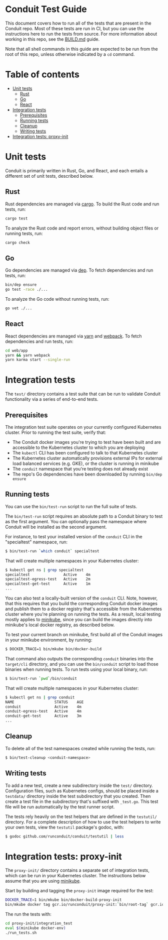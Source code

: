 # Conduit Test Guide

This document covers how to run all of the tests that are present in the Conduit
repo. Most of these tests are run in CI, but you can use the instructions here
to run the tests from source. For more information about working in this repo,
see the [BUILD.md](BUILD.md) guide.

Note that all shell commands in this guide are expected to be run from the root
of this repo, unless otherwise indicated by a `cd` command.

# Table of contents

- [Unit tests](#unit-tests)
  - [Rust](#rust)
  - [Go](#go)
  - [React](#react)
- [Integration tests](#integration-tests)
  - [Prerequisites](#prerequisites)
  - [Running tests](#running-tests)
  - [Cleanup](#cleanup)
  - [Writing tests](#writing-tests)
- [Integration tests: proxy-init](#integration-tests-proxy-init)

# Unit tests

Conduit is primarily written in Rust, Go, and React, and each entails a
different set of unit tests, described below.

## Rust

Rust dependencies are managed via [cargo](https://github.com/rust-lang/cargo).
To build the Rust code and run tests, run:

```bash
cargo test
```

To analyze the Rust code and report errors, without building object files or
running tests, run:

```bash
cargo check
```

## Go

Go dependencies are managed via [dep](https://github.com/golang/dep). To fetch
dependencies and run tests, run:

```bash
bin/dep ensure
go test -race ./...
```

To analyze the Go code without running tests, run:

```bash
go vet ./...
```

## React

React dependencies are managed via [yarn](https://yarnpkg.com/) and
[webpack](https://webpack.js.org/). To fetch dependencies and run tests, run:

```bash
cd web/app
yarn && yarn webpack
yarn karma start --single-run
```

# Integration tests

The `test/` directory contains a test suite that can be run to validate Conduit
functionality via a series of end-to-end tests.

## Prerequisites

The integration test suite operates on your currently configured Kubernetes
cluster. Prior to running the test suite, verify that:

- The Conduit docker images you're trying to test have been built and are
  accessible to the Kubernetes cluster to which you are deploying
- The `kubectl` CLI has been configured to talk to that Kubernetes cluster
- The Kubernetes cluster automatically provisions external IPs for external load
  balanced services (e.g. GKE), or the cluster is running in minikube
- The `conduit` namespace that you're testing does not already exist
- The repo's Go dependencies have been downloaded by running `bin/dep ensure`

## Running tests

You can use the `bin/test-run` script to run the full suite of tests.

The `bin/test-run` script requires an absolute path to a Conduit binary to test
as the first argument. You can optionally pass the namespace where Conduit will
be installed as the second argument.

For instance, to test your installed version of the `conduit` CLI in the
"specialtest" namespace, run:

```bash
$ bin/test-run `which conduit` specialtest
```

That will create multiple namespaces in your Kubernetes cluster:

```bash
$ kubectl get ns | grep specialtest
specialtest               Active    4m
specialtest-egress-test   Active    2m
specialtest-get-test      Active    1m
...
```

You can also test a locally-built version of the `conduit` CLI. Note, however,
that this requires that you build the corresponding Conduit docker images and
publish them to a docker registry that's accessible from the Kubernetes cluster
where you're planning on running the tests. As a result, local testing mostly
applies to [minikube](https://github.com/kubernetes/minikube), since you can
build the images directly into minikube's local docker registry, as described
below.

To test your current branch on minikube, first build all of the Conduit images
in your minikube environment, by running:

```bash
$ DOCKER_TRACE=1 bin/mkube bin/docker-build
```

That command also outputs the corresponding `conduit` binaries into the
`target/cli` directory, and you can use the `bin/conduit` script to load those
binaries when running tests. To run tests using your local binary, run:

```bash
$ bin/test-run `pwd`/bin/conduit
```

That will create multiple namespaces in your Kubernetes cluster:

```bash
$ kubectl get ns | grep conduit
NAME                  STATUS    AGE
conduit               Active    4m
conduit-egress-test   Active    4m
conduit-get-test      Active    3m
...
```

## Cleanup

To delete all of the test namespaces created while running the tests, run:

```bash
$ bin/test-cleanup <conduit-namespace>
```

## Writing tests

To add a new test, create a new subdirectory inside the `test/` directory.
Configuration files, such as Kubernetes configs, should be placed inside a
`testdata/` directory inside the test subdirectory that you created. Then create
a test file in the subdirectory that's suffixed with `_test.go`. This test file
will be run automatically by the test runner script.

The tests rely heavily on the test helpers that are defined in the `testutil/`
directory. For a complete description of how to use the test helpers to write
your own tests, view the `testutil` package's godoc, with:

```bash
$ godoc github.com/runconduit/conduit/testutil | less
```

# Integration tests: proxy-init

The `proxy-init/` directory contains a separate set of integration tests, which
can be run in your Kubernetes cluster. The instructions below assume that you
are using [minikube](https://github.com/kubernetes/minikube).

Start by building and tagging the `proxy-init` image required for the test:

```bash
DOCKER_TRACE=1 bin/mkube bin/docker-build-proxy-init
bin/mkube docker tag gcr.io/runconduit/proxy-init:`bin/root-tag` gcr.io/runconduit/proxy-init:latest
```

The run the tests with:

```bash
cd proxy-init/integration_test
eval $(minikube docker-env)
./run_tests.sh
```
